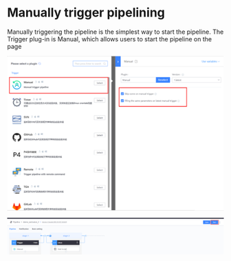 # Manually trigger pipelining

Manually triggering the pipeline is the simplest way to start the pipeline. The Trigger plug-in is Manual, which allows users to start the pipeline on the page

![Manual trigger](../../../.gitbook/assets/image-trigger-manual.png)



![Manual execution](../../../.gitbook/assets/image-trigger-manual-exec.png)